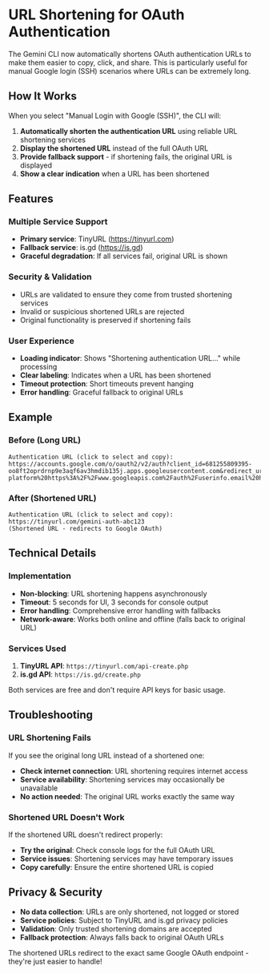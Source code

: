 # URL Shortening for OAuth Authentication

The Gemini CLI now automatically shortens OAuth authentication URLs to make them easier to copy, click, and share. This is particularly useful for manual Google login (SSH) scenarios where URLs can be extremely long.

## How It Works

When you select "Manual Login with Google (SSH)", the CLI will:

1. **Automatically shorten the authentication URL** using reliable URL shortening services
2. **Display the shortened URL** instead of the full OAuth URL
3. **Provide fallback support** - if shortening fails, the original URL is displayed
4. **Show a clear indication** when a URL has been shortened

## Features

### Multiple Service Support
- **Primary service**: TinyURL (https://tinyurl.com)
- **Fallback service**: is.gd (https://is.gd)
- **Graceful degradation**: If all services fail, original URL is shown

### Security & Validation
- URLs are validated to ensure they come from trusted shortening services
- Invalid or suspicious shortened URLs are rejected
- Original functionality is preserved if shortening fails

### User Experience
- **Loading indicator**: Shows "Shortening authentication URL..." while processing
- **Clear labeling**: Indicates when a URL has been shortened
- **Timeout protection**: Short timeouts prevent hanging
- **Error handling**: Graceful fallback to original URLs

## Example

### Before (Long URL)
```
Authentication URL (click to select and copy):
https://accounts.google.com/o/oauth2/v2/auth?client_id=681255809395-oo8ft2oprdrnp9e3aqf6av3hmdib135j.apps.googleusercontent.com&redirect_uri=http%3A%2F%2Flocalhost%3A8080%2Foauth2callback&response_type=code&scope=https%3A%2F%2Fwww.googleapis.com%2Fauth%2Fcloud-platform%20https%3A%2F%2Fwww.googleapis.com%2Fauth%2Fuserinfo.email%20https%3A%2F%2Fwww.googleapis.com%2Fauth%2Fuserinfo.profile&access_type=offline&state=abc123def456...
```

### After (Shortened URL)
```
Authentication URL (click to select and copy):
https://tinyurl.com/gemini-auth-abc123
(Shortened URL - redirects to Google OAuth)
```

## Technical Details

### Implementation
- **Non-blocking**: URL shortening happens asynchronously
- **Timeout**: 5 seconds for UI, 3 seconds for console output
- **Error handling**: Comprehensive error handling with fallbacks
- **Network-aware**: Works both online and offline (falls back to original URL)

### Services Used
1. **TinyURL API**: `https://tinyurl.com/api-create.php`
2. **is.gd API**: `https://is.gd/create.php`

Both services are free and don't require API keys for basic usage.

## Troubleshooting

### URL Shortening Fails
If you see the original long URL instead of a shortened one:
- **Check internet connection**: URL shortening requires internet access
- **Service availability**: Shortening services may occasionally be unavailable
- **No action needed**: The original URL works exactly the same way

### Shortened URL Doesn't Work
If the shortened URL doesn't redirect properly:
- **Try the original**: Check console logs for the full OAuth URL
- **Service issues**: Shortening services may have temporary issues
- **Copy carefully**: Ensure the entire shortened URL is copied

## Privacy & Security

- **No data collection**: URLs are only shortened, not logged or stored
- **Service policies**: Subject to TinyURL and is.gd privacy policies
- **Validation**: Only trusted shortening domains are accepted
- **Fallback protection**: Always falls back to original OAuth URLs

The shortened URLs redirect to the exact same Google OAuth endpoint - they're just easier to handle! 